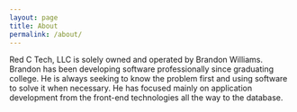 ```yaml
---
layout: page
title: About
permalink: /about/
---
```


Red C Tech, LLC is solely owned and operated by Brandon Williams. Brandon has
been developing software professionally since graduating college. He is always
seeking to know the problem first and using software to solve it when
necessary. He has focused mainly on application development from the front-end
technologies all the way to the database.
